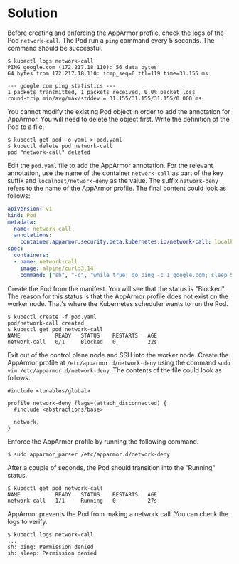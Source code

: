 # Solution

Before creating and enforcing the AppArmor profile, check the logs of the Pod `network-call`. The Pod run a `ping` command every 5 seconds. The command should be successful.

```
$ kubectl logs network-call
PING google.com (172.217.18.110): 56 data bytes
64 bytes from 172.217.18.110: icmp_seq=0 ttl=119 time=31.155 ms

--- google.com ping statistics ---
1 packets transmitted, 1 packets received, 0.0% packet loss
round-trip min/avg/max/stddev = 31.155/31.155/31.155/0.000 ms
```

You cannot modify the existing Pod object in order to add the annotation for AppArmor. You will need to delete the object first. Write the definition of the Pod to a file.

```
$ kubectl get pod -o yaml > pod.yaml
$ kubectl delete pod network-call
pod "network-call" deleted
```

Edit the `pod.yaml` file to add the AppArmor annotation. For the relevant annotation, use the name of the container `network-call` as part of the key suffix and `localhost/network-deny` as the value. The suffix `network-deny` refers to the name of the AppArmor profile. The final content could look as follows:

```yaml
apiVersion: v1
kind: Pod
metadata:
  name: network-call
  annotations:
    container.apparmor.security.beta.kubernetes.io/network-call: localhost/network-deny
spec:
  containers:
  - name: network-call
    image: alpine/curl:3.14
    command: ["sh", "-c", "while true; do ping -c 1 google.com; sleep 5; done"]
```

Create the Pod from the manifest. You will see that the status is "Blocked". The reason for this status is that the AppArmor profile does not exist on the worker node. That's where the Kubernetes scheduler wants to run the Pod.

```
$ kubectl create -f pod.yaml
pod/network-call created
$ kubectl get pod network-call
NAME           READY   STATUS    RESTARTS   AGE
network-call   0/1     Blocked   0          22s
```

Exit out of the control plane node and SSH into the worker node. Create the AppArmor profile at `/etc/apparmor.d/network-deny` using the command `sudo vim /etc/apparmor.d/network-deny`. The contents of the file could look as follows.

```
#include <tunables/global>

profile network-deny flags=(attach_disconnected) {
  #include <abstractions/base>

  network,
}
```

Enforce the AppArmor profile by running the following command.

```
$ sudo apparmor_parser /etc/apparmor.d/network-deny
```

After a couple of seconds, the Pod should transition into the "Running" status.

```
$ kubectl get pod network-call
NAME           READY   STATUS    RESTARTS   AGE
network-call   1/1     Running   0          27s
```

AppArmor prevents the Pod from making a network call. You can check the logs to verify.

```
$ kubectl logs network-call
...
sh: ping: Permission denied
sh: sleep: Permission denied
```